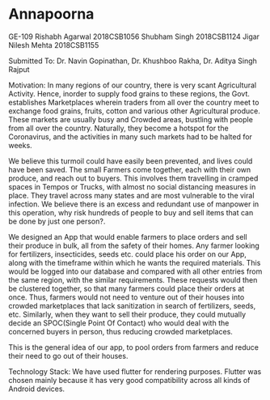 # Annapoorna

GE-109
Rishabh Agarwal         2018CSB1056
Shubham Singh           2018CSB1124
Jigar Nilesh Mehta      2018CSB1155

Submitted To: Dr. Navin Gopinathan, Dr. Khushboo Rakha, Dr. Aditya Singh Rajput

Motivation: In many regions of our country, there is very scant Agricultural Activity. Hence, inorder to supply food grains to these regions, the Govt. establishes Marketplaces wherein traders from all over the country meet to exchange food grains, fruits, cotton and various other Agricultural produce. These markets are usually busy and Crowded areas, bustling with people from all over the country. Naturally, they become a hotspot for the Coronavirus, and the activities in many such markets had to be halted for weeks.

  We believe this turmoil could have easily been prevented, and lives could have been saved. The small Farmers come together, each with their own produce, and reach out to buyers. This involves them travelling in cramped spaces in Tempos or Trucks, with almost no social distancing measures in place. They travel across many states and are most vulnerable to the viral infection. We believe there is an excess and redundant use of manpower in this operation, why risk hundreds of people to buy and sell items that can be done by just one person?. 

  We designed an App that would enable farmers to place orders and sell their produce in bulk, all from the safety of their homes. Any farmer looking for fertilizers, insecticides, seeds etc. could place his order on our App, along with the timeframe within which he wants the required materials. This would be logged into our database and compared with all other entries from the same region, with the similar requirements. These requests would then be clustered together, so that many farmers could place their orders at once. Thus, farmers would not need to venture out of their houses into crowded marketplaces that lack sanitization in search of fertilizers, seeds, etc. Similarly, when they want to sell their produce, they could mutually decide an SPOC(Single Point Of Contact) who would deal with the concerned buyers in person, thus reducing crowded marketplaces.  

  This is the general idea of our app, to pool orders from farmers and reduce their need to go out of their houses.

Technology Stack: We have used flutter for rendering purposes. Flutter was chosen mainly because it has very good compatibility across all kinds of Android devices.
